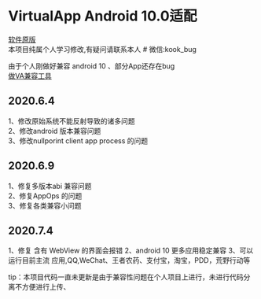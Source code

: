  #    VirtualApp Android 10.0适配

[软件原版](https://github.com/asLody/VirtualApp)<br>
本项目纯属个人学习修改,有疑问请联系本人  # 微信:kook_bug

由于个人刚做好兼容 android 10 、部分App还存在bug <br>
[做VA兼容工具](https://github.com/lx82319214/kooksh)

## 2020.6.4<br>
   1、修改原始系统不能反射导致的诸多问题<br>
   2、修改android 版本兼容问题<br>
   3、修改nullporint client app process 的问题<br>
   
## 2020.6.9<br>
   1、修复多版本abi 兼容问题<br>
   2、修复AppOps 的问题<br>
   3、修复各类兼容小问题<br>

## 2020.7.4<br>
   1、修复 含有 WebView 的界面会报错 
   2、android 10 更多应用稳定兼容
   3、可以运行目前主流 应用,QQ,WeChat、王者农药、支付宝，淘宝，PDD，荒野行动等
   
   

tip：本项目代码一直未更新是由于兼容性问题在个人项目上进行，未进行代码分离不方便进行上传、
